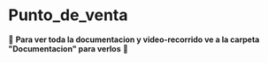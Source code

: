 # Punto_de_venta

🚨 **Para ver toda la documentacion y video-recorrido
ve a la carpeta "Documentacion" para verlos** 🚨
